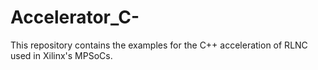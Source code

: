 # Accelerator_C-
This repository contains the examples for the C++ acceleration of RLNC used in Xilinx's MPSoCs.
